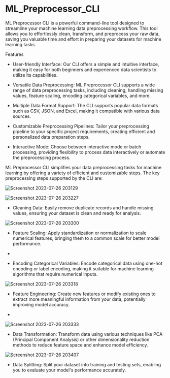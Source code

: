 # ML_Preprocessor_CLI

ML Preprocessor CLI is a powerful command-line tool designed to streamline your machine learning data preprocessing workflow. This tool allows you to effortlessly clean, transform, and preprocess your raw data, saving you valuable time and effort in preparing your datasets for machine learning tasks.

Features
- User-friendly Interface: Our CLI offers a simple and intuitive interface, making it easy for both beginners and experienced data scientists to utilize its capabilities.

- Versatile Data Preprocessing: ML Preprocessor CLI supports a wide range of data preprocessing tasks, including cleaning, handling missing values, feature scaling, encoding categorical variables, and more.

- Multiple Data Format Support: The CLI supports popular data formats such as CSV, JSON, and Excel, making it compatible with various data sources.

- Customizable Preprocessing Pipelines: Tailor your preprocessing pipeline to your specific project requirements, creating efficient and personalized data preparation steps.

- Interactive Mode: Choose between interactive mode or batch processing, providing flexibility to process data interactively or automate the preprocessing process.


ML Preprocessor CLI simplifies your data preprocessing tasks for machine learning by offering a variety of efficient and customizable steps. The key preprocessing steps supported by the CLI are:



![Screenshot 2023-07-26 203129](https://github.com/shagun00151/ML_Preprocessor_CLI/assets/78349737/41f92017-e206-4f0b-88fc-e7eb0e4c1ab6)



![Screenshot 2023-07-26 203227](https://github.com/shagun00151/ML_Preprocessor_CLI/assets/78349737/1115978b-a5ed-4186-b64a-c0a0b8bd8953)


- Cleaning Data: Easily remove duplicate records and handle missing values, ensuring your dataset is clean and ready for analysis.


![Screenshot 2023-07-26 203300](https://github.com/shagun00151/ML_Preprocessor_CLI/assets/78349737/620ea088-d77c-4cb2-bbb3-c3152550621f)



- Feature Scaling: Apply standardization or normalization to scale numerical features, bringing them to a common scale for better model performance.
- 

- Encoding Categorical Variables: Encode categorical data using one-hot encoding or label encoding, making it suitable for machine learning algorithms that require numerical inputs.


![Screenshot 2023-07-26 203318](https://github.com/shagun00151/ML_Preprocessor_CLI/assets/78349737/aa8e2abf-46b5-418a-b29d-b7593fb5fb22)


- Feature Engineering: Create new features or modify existing ones to extract more meaningful information from your data, potentially improving model accuracy.

- 
![Screenshot 2023-07-26 203333](https://github.com/shagun00151/ML_Preprocessor_CLI/assets/78349737/a614cbbd-a5e9-48dd-91c1-309de81fec5b)



- Data Transformation: Transform data using various techniques like PCA (Principal Component Analysis) or other dimensionality reduction methods to reduce feature space and enhance model efficiency.


![Screenshot 2023-07-26 203407](https://github.com/shagun00151/ML_Preprocessor_CLI/assets/78349737/3c77d9f7-fc34-4065-9c52-ead75911c169)



- Data Splitting: Split your dataset into training and testing sets, enabling you to evaluate your model's performance accurately.
